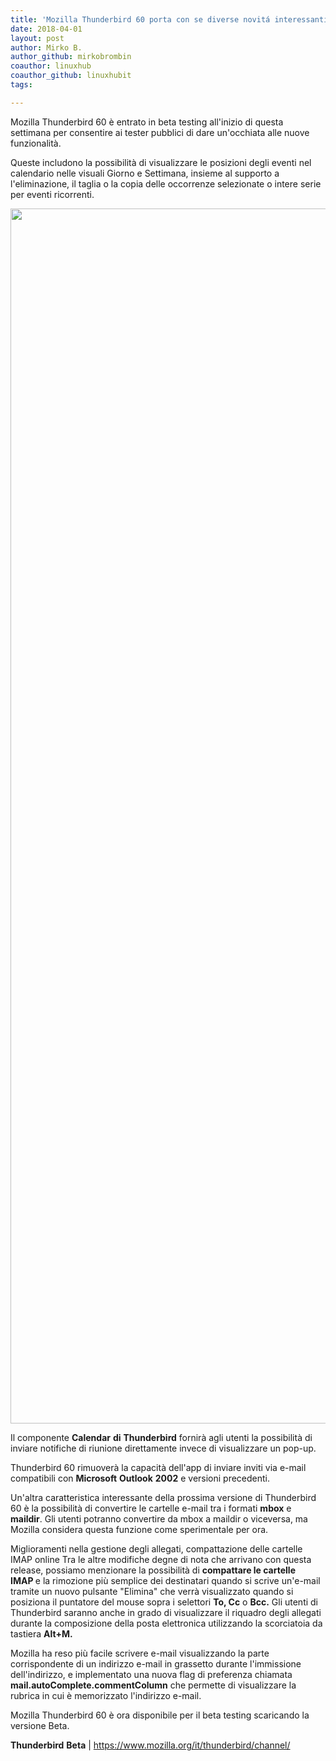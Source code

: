 ```yaml
---
title: 'Mozilla Thunderbird 60 porta con se diverse novitá interessanti'
date: 2018-04-01
layout: post
author: Mirko B.
author_github: mirkobrombin
coauthor: linuxhub
coauthor_github: linuxhubit
tags:

---
```

<p>Mozilla Thunderbird 60 è entrato in beta testing all'inizio di questa settimana per consentire ai tester pubblici di dare un'occhiata alle nuove funzionalità.</p><p>Queste includono la possibilità di visualizzare le posizioni degli eventi nel calendario nelle visuali Giorno e Settimana, insieme al supporto a l'eliminazione, il taglia o la copia delle occorrenze selezionate o intere serie per eventi ricorrenti.</p><p><a href="https://linuxhub.it/wordpress/wp-content/uploads/2018/04/mozilla-thunderbird-60-to-bring-calendar-improvements-mbox-maildir-conversions-520493-2.jpg"><img class=" size-full wp-image-371" alt="" height="1944" src="https://linuxhub.it/wordpress/wp-content/uploads/2018/04/mozilla-thunderbird-60-to-bring-calendar-improvements-mbox-maildir-conversions-520493-2.jpg" width="2836" /></a></p><p>Il componente <strong>Calendar</strong> <strong>di</strong> <strong>Thunderbird</strong> fornirà agli utenti la possibilità di inviare notifiche di riunione direttamente invece di visualizzare un pop-up.</p><p>Thunderbird 60 rimuoverà la capacità dell'app di inviare inviti via e-mail compatibili con <strong>Microsoft</strong> <strong>Outlook</strong> <strong>2002</strong> e versioni precedenti.</p><p>Un'altra caratteristica interessante della prossima versione di Thunderbird 60 è la possibilità di convertire le cartelle e-mail tra i formati <strong>mbox</strong> e <strong>maildir</strong>. Gli utenti potranno convertire da mbox a maildir o viceversa, ma Mozilla considera questa funzione come sperimentale per ora.</p><p>Miglioramenti nella gestione degli allegati, compattazione delle cartelle IMAP online Tra le altre modifiche degne di nota che arrivano con questa release, possiamo menzionare la possibilità di <strong>compattare le cartelle IMAP&nbsp;</strong>e la rimozione più semplice dei destinatari quando si scrive un'e-mail tramite un nuovo pulsante "Elimina" che verrà visualizzato quando si posiziona il puntatore del mouse sopra i selettori <strong>To, Cc</strong> o <strong>Bcc.</strong> Gli utenti di Thunderbird saranno anche in grado di visualizzare il riquadro degli allegati durante la composizione della posta elettronica utilizzando la scorciatoia da tastiera <strong>Alt+M.</strong></p><p>Mozilla ha reso più facile scrivere e-mail visualizzando la parte corrispondente di un indirizzo e-mail in grassetto durante l'immissione dell'indirizzo, e implementato una nuova flag di preferenza chiamata <strong>mail.autoComplete.commentColumn</strong> che permette di visualizzare la rubrica in cui è memorizzato l'indirizzo e-mail.</p><p>Mozilla Thunderbird 60 è ora disponibile per il beta testing scaricando la versione Beta.</p><p><strong>Thunderbird</strong>&nbsp;<strong>Beta</strong> |&nbsp;<a href="https://www.mozilla.org/it/thunderbird/channel/">https://www.mozilla.org/it/thunderbird/channel/</a></p>